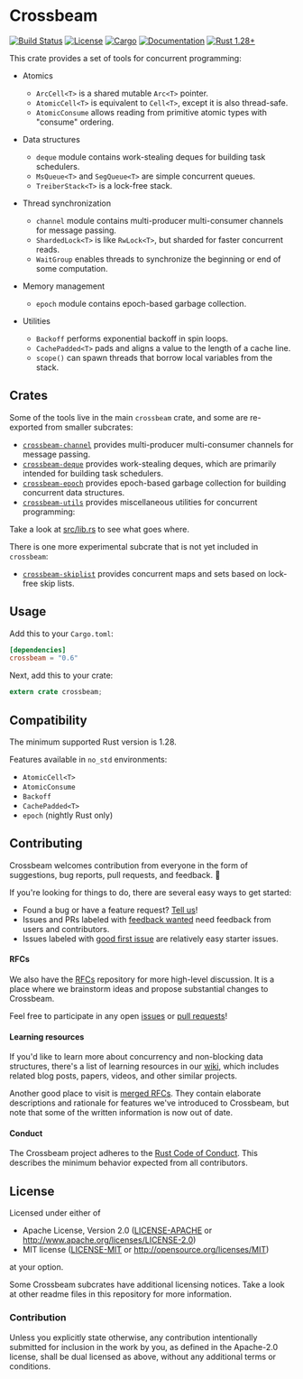 # Crossbeam

[![Build Status](https://travis-ci.org/crossbeam-rs/crossbeam.svg?branch=master)](
https://travis-ci.org/crossbeam-rs/crossbeam)
[![License](https://img.shields.io/badge/license-MIT%2FApache--2.0-blue.svg)](
https://github.com/crossbeam-rs/crossbeam)
[![Cargo](https://img.shields.io/crates/v/crossbeam.svg)](
https://crates.io/crates/crossbeam)
[![Documentation](https://docs.rs/crossbeam/badge.svg)](
https://docs.rs/crossbeam)
[![Rust 1.28+](https://img.shields.io/badge/rust-1.28+-lightgray.svg)](
https://www.rust-lang.org)

This crate provides a set of tools for concurrent programming:

* Atomics
    * `ArcCell<T>` is a shared mutable `Arc<T>` pointer.
    * `AtomicCell<T>` is equivalent to `Cell<T>`, except it is also thread-safe.
    * `AtomicConsume` allows reading from primitive atomic types with "consume" ordering.

* Data structures
    * `deque` module contains work-stealing deques for building task schedulers.
    * `MsQueue<T>` and `SegQueue<T>` are simple concurrent queues.
    * `TreiberStack<T>` is a lock-free stack.

* Thread synchronization
    * `channel` module contains multi-producer multi-consumer channels for message passing.
    * `ShardedLock<T>` is like `RwLock<T>`, but sharded for faster concurrent reads.
    * `WaitGroup` enables threads to synchronize the beginning or end of some computation.

* Memory management
    * `epoch` module contains epoch-based garbage collection.

* Utilities
    * `Backoff` performs exponential backoff in spin loops.
    * `CachePadded<T>` pads and aligns a value to the length of a cache line.
    * `scope()` can spawn threads that borrow local variables from the stack. 

## Crates

Some of the tools live in the main `crossbeam` crate, and some are re-exported
from smaller subcrates:

* [`crossbeam-channel`](crossbeam-channel)
  provides multi-producer multi-consumer channels for message passing.
* [`crossbeam-deque`](crossbeam-deque)
  provides work-stealing deques, which are primarily intended for building task schedulers.
* [`crossbeam-epoch`](crossbeam-epoch)
  provides epoch-based garbage collection for building concurrent data structures.
* [`crossbeam-utils`](crossbeam-utils)
  provides miscellaneous utilities for concurrent programming:

Take a look at [src/lib.rs](src/lib.rs) to see what goes where.

There is one more experimental subcrate that is not yet included in `crossbeam`:

* [`crossbeam-skiplist`](crossbeam-skiplist)
  provides concurrent maps and sets based on lock-free skip lists.

## Usage

Add this to your `Cargo.toml`:

```toml
[dependencies]
crossbeam = "0.6"
```

Next, add this to your crate:

```rust
extern crate crossbeam;
```

## Compatibility

The minimum supported Rust version is 1.28.

Features available in `no_std` environments:

* `AtomicCell<T>`
* `AtomicConsume`
* `Backoff`
* `CachePadded<T>`
* `epoch` (nightly Rust only)

## Contributing

Crossbeam welcomes contribution from everyone in the form of suggestions, bug reports,
pull requests, and feedback. 💛

If you're looking for things to do, there are several easy ways to get started:

* Found a bug or have a feature request?
  [Tell us](https://github.com/crossbeam-rs/crossbeam/issues/new)!
* Issues and PRs labeled with
  [feedback wanted](https://github.com/crossbeam-rs/crossbeam/issues?utf8=%E2%9C%93&q=is%3Aopen+sort%3Aupdated-desc+label%3A%22feedback+wanted%22+)
  need feedback from users and contributors.
* Issues labeled with
  [good first issue](https://github.com/crossbeam-rs/crossbeam/issues?q=is%3Aissue+is%3Aopen+sort%3Aupdated-desc+label%3A%22good+first+issue%22)
  are relatively easy starter issues.

#### RFCs

We also have the [RFCs](https://github.com/crossbeam-rs/rfcs) repository for more
high-level discussion. It is a place where we brainstorm ideas and propose
substantial changes to Crossbeam.

Feel free to participate in any open 
[issues](https://github.com/crossbeam-rs/rfcs/issues?q=is%3Aissue+is%3Aopen+sort%3Aupdated-desc)
or
[pull requests](https://github.com/crossbeam-rs/rfcs/pulls?q=is%3Apr+is%3Aopen+sort%3Aupdated-desc)!

#### Learning resources

If you'd like to learn more about concurrency and non-blocking data structures, there's a
list of learning resources in our [wiki](https://github.com/crossbeam-rs/rfcs/wiki),
which includes related blog posts, papers, videos, and other similar projects.

Another good place to visit is [merged RFCs](https://github.com/crossbeam-rs/rfcs/tree/master/text).
They contain elaborate descriptions and rationale for features we've introduced to
Crossbeam, but note that some of the written information is now out of date.

#### Conduct

The Crossbeam project adheres to the
[Rust Code of Conduct](https://github.com/rust-lang/rust/blob/master/CODE_OF_CONDUCT.md).
This describes the minimum behavior expected from all contributors.

## License

Licensed under either of

 * Apache License, Version 2.0 ([LICENSE-APACHE](LICENSE-APACHE) or http://www.apache.org/licenses/LICENSE-2.0)
 * MIT license ([LICENSE-MIT](LICENSE-MIT) or http://opensource.org/licenses/MIT)

at your option.

Some Crossbeam subcrates have additional licensing notices.
Take a look at other readme files in this repository for more information.

### Contribution

Unless you explicitly state otherwise, any contribution intentionally submitted
for inclusion in the work by you, as defined in the Apache-2.0 license, shall be
dual licensed as above, without any additional terms or conditions.

